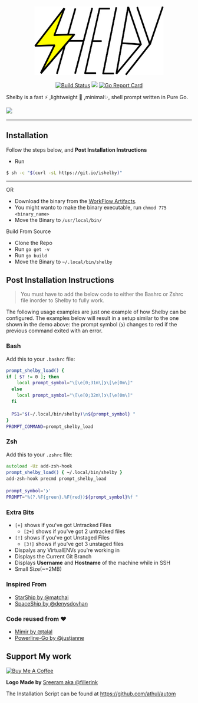 <p align="center"><img src="/assets/shelby_logo.png" width="350px"/></p>

<div align="center">

[![Build Status](https://travis-ci.org/athul/shelby.svg?branch=master)](https://travis-ci.org/athul/shelby) ![](https://github.com/athul/shelby/workflows/Starboy/badge.svg) [![Go Report Card](https://goreportcard.com/badge/github.com/athul/shelby)](https://goreportcard.com/report/github.com/athul/shelby)

</div>

Shelby is a fast ⚡️ ,lightweight 🎈 ,minimal✨, shell prompt written in Pure Go. 

![](assets/shelby.gif)

-------
## Installation
Follow the steps below, and **Post Installation Instructions**
- Run
```bash
$ sh -c "$(curl -sL https://git.io/ishelby)"	
```
----
OR
- Download the binary from the [WorkFlow Artifacts](https://github.com/athul/shelby/actions?query=workflow%3A%22Go+Build%22).
- You might wanto to make the binary executable, run `chmod 775 <binary_name>`
- Move the Binary to `/usr/local/bin/`

Build From Source

- Clone the Repo
- Run `go get -v`
- Run `go build`
- Move the Binary to `~/.local/bin/shelby`

## Post Installation Instructions

> You must have to add the below code to either the Bashrc or Zshrc file inorder to Shelby to fully work.

The following usage examples are just one example of how Shelby can be
configured. The examples below will result in a setup similar to the one shown
in the demo above: the prompt symbol (`❯`) changes to red if the previous
command exited with an error.

### Bash

Add this to your `.bashrc` file:

```bash
prompt_shelby_load() {
if [ $? != 0 ]; then
    local prompt_symbol="\[\e[0;31m\]❯\[\e[0m\]"
  else
    local prompt_symbol="\[\e[0;32m\]❯\[\e[0m\]"
  fi

  PS1="$(~/.local/bin/shelby)\n${prompt_symbol} " 
}
PROMPT_COMMAND=prompt_shelby_load
```

### Zsh

Add this to your `.zshrc` file:

```zsh
autoload -Uz add-zsh-hook
prompt_shelby_load() { ~/.local/bin/shelby } 
add-zsh-hook precmd prompt_shelby_load

prompt_symbol='❯'
PROMPT="%(?.%F{green}.%F{red})${prompt_symbol}%f "
```


### Extra Bits
- `[+]` shows if you've got Untracked Files
  - `[2+]` shows if you've got 2 untracked files
- `[!]` shows if you've got Unstaged Files
  - `[3!]` shows if you've got 3 unstaged files
- Dispalys any VirtualENVs you're working in
- Displays the Current Git Branch
- Displays **Username** and **Hostname** of the machine while in SSH
- Small Size(~=2MB)


### Inspired From
- [StarShip by @matchai](https://starship.rs)
- [SpaceShip by @denysdovhan](https://github.com/denysdovhan/spaceship-prompt)

### **Code reused from** :heart:
- [Mímir by @talal](https://github.com/talal/mimir)
- [Powerline-Go by @justjanne](https://github.com/justjanne/powerline-go/)

## Support My work
<a href="https://www.buymeacoffee.com/JeVlc7T" target="_blank"><img src="https://cdn.buymeacoffee.com/buttons/default-orange.png" alt="Buy Me A Coffee" style="height: 20px !important;width: 217px !important;" ></a>

**Logo Made by** [Sreeram aka @fillerink](https://github.com/fillerink)

The Installation Script can be found at https://github.com/athul/autom
